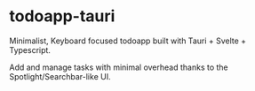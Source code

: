 # todoapp-tauri
Minimalist, Keyboard focused todoapp built with Tauri + Svelte + Typescript.

Add and manage tasks with minimal overhead thanks to the Spotlight/Searchbar-like UI. 
